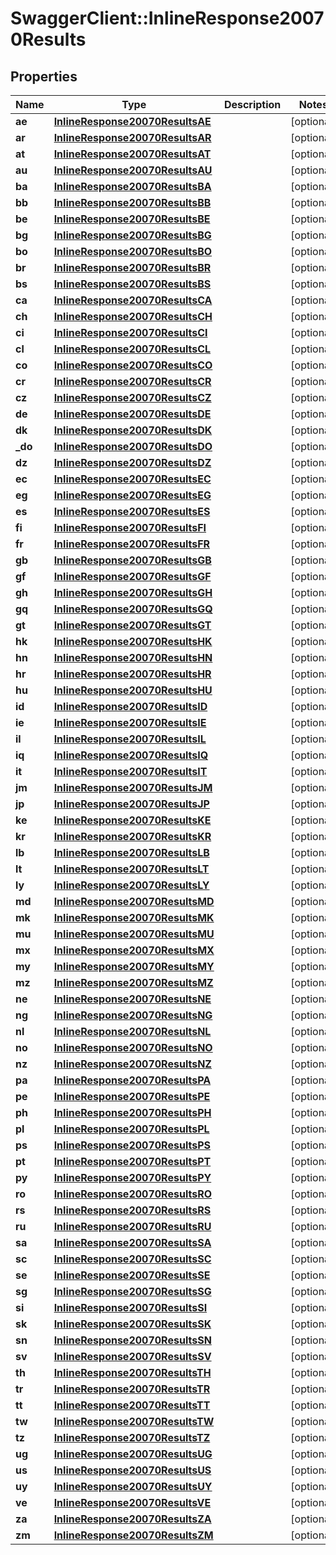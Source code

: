 # SwaggerClient::InlineResponse20070Results

## Properties
Name | Type | Description | Notes
------------ | ------------- | ------------- | -------------
**ae** | [**InlineResponse20070ResultsAE**](InlineResponse20070ResultsAE.md) |  | [optional] 
**ar** | [**InlineResponse20070ResultsAR**](InlineResponse20070ResultsAR.md) |  | [optional] 
**at** | [**InlineResponse20070ResultsAT**](InlineResponse20070ResultsAT.md) |  | [optional] 
**au** | [**InlineResponse20070ResultsAU**](InlineResponse20070ResultsAU.md) |  | [optional] 
**ba** | [**InlineResponse20070ResultsBA**](InlineResponse20070ResultsBA.md) |  | [optional] 
**bb** | [**InlineResponse20070ResultsBB**](InlineResponse20070ResultsBB.md) |  | [optional] 
**be** | [**InlineResponse20070ResultsBE**](InlineResponse20070ResultsBE.md) |  | [optional] 
**bg** | [**InlineResponse20070ResultsBG**](InlineResponse20070ResultsBG.md) |  | [optional] 
**bo** | [**InlineResponse20070ResultsBO**](InlineResponse20070ResultsBO.md) |  | [optional] 
**br** | [**InlineResponse20070ResultsBR**](InlineResponse20070ResultsBR.md) |  | [optional] 
**bs** | [**InlineResponse20070ResultsBS**](InlineResponse20070ResultsBS.md) |  | [optional] 
**ca** | [**InlineResponse20070ResultsCA**](InlineResponse20070ResultsCA.md) |  | [optional] 
**ch** | [**InlineResponse20070ResultsCH**](InlineResponse20070ResultsCH.md) |  | [optional] 
**ci** | [**InlineResponse20070ResultsCI**](InlineResponse20070ResultsCI.md) |  | [optional] 
**cl** | [**InlineResponse20070ResultsCL**](InlineResponse20070ResultsCL.md) |  | [optional] 
**co** | [**InlineResponse20070ResultsCO**](InlineResponse20070ResultsCO.md) |  | [optional] 
**cr** | [**InlineResponse20070ResultsCR**](InlineResponse20070ResultsCR.md) |  | [optional] 
**cz** | [**InlineResponse20070ResultsCZ**](InlineResponse20070ResultsCZ.md) |  | [optional] 
**de** | [**InlineResponse20070ResultsDE**](InlineResponse20070ResultsDE.md) |  | [optional] 
**dk** | [**InlineResponse20070ResultsDK**](InlineResponse20070ResultsDK.md) |  | [optional] 
**_do** | [**InlineResponse20070ResultsDO**](InlineResponse20070ResultsDO.md) |  | [optional] 
**dz** | [**InlineResponse20070ResultsDZ**](InlineResponse20070ResultsDZ.md) |  | [optional] 
**ec** | [**InlineResponse20070ResultsEC**](InlineResponse20070ResultsEC.md) |  | [optional] 
**eg** | [**InlineResponse20070ResultsEG**](InlineResponse20070ResultsEG.md) |  | [optional] 
**es** | [**InlineResponse20070ResultsES**](InlineResponse20070ResultsES.md) |  | [optional] 
**fi** | [**InlineResponse20070ResultsFI**](InlineResponse20070ResultsFI.md) |  | [optional] 
**fr** | [**InlineResponse20070ResultsFR**](InlineResponse20070ResultsFR.md) |  | [optional] 
**gb** | [**InlineResponse20070ResultsGB**](InlineResponse20070ResultsGB.md) |  | [optional] 
**gf** | [**InlineResponse20070ResultsGF**](InlineResponse20070ResultsGF.md) |  | [optional] 
**gh** | [**InlineResponse20070ResultsGH**](InlineResponse20070ResultsGH.md) |  | [optional] 
**gq** | [**InlineResponse20070ResultsGQ**](InlineResponse20070ResultsGQ.md) |  | [optional] 
**gt** | [**InlineResponse20070ResultsGT**](InlineResponse20070ResultsGT.md) |  | [optional] 
**hk** | [**InlineResponse20070ResultsHK**](InlineResponse20070ResultsHK.md) |  | [optional] 
**hn** | [**InlineResponse20070ResultsHN**](InlineResponse20070ResultsHN.md) |  | [optional] 
**hr** | [**InlineResponse20070ResultsHR**](InlineResponse20070ResultsHR.md) |  | [optional] 
**hu** | [**InlineResponse20070ResultsHU**](InlineResponse20070ResultsHU.md) |  | [optional] 
**id** | [**InlineResponse20070ResultsID**](InlineResponse20070ResultsID.md) |  | [optional] 
**ie** | [**InlineResponse20070ResultsIE**](InlineResponse20070ResultsIE.md) |  | [optional] 
**il** | [**InlineResponse20070ResultsIL**](InlineResponse20070ResultsIL.md) |  | [optional] 
**iq** | [**InlineResponse20070ResultsIQ**](InlineResponse20070ResultsIQ.md) |  | [optional] 
**it** | [**InlineResponse20070ResultsIT**](InlineResponse20070ResultsIT.md) |  | [optional] 
**jm** | [**InlineResponse20070ResultsJM**](InlineResponse20070ResultsJM.md) |  | [optional] 
**jp** | [**InlineResponse20070ResultsJP**](InlineResponse20070ResultsJP.md) |  | [optional] 
**ke** | [**InlineResponse20070ResultsKE**](InlineResponse20070ResultsKE.md) |  | [optional] 
**kr** | [**InlineResponse20070ResultsKR**](InlineResponse20070ResultsKR.md) |  | [optional] 
**lb** | [**InlineResponse20070ResultsLB**](InlineResponse20070ResultsLB.md) |  | [optional] 
**lt** | [**InlineResponse20070ResultsLT**](InlineResponse20070ResultsLT.md) |  | [optional] 
**ly** | [**InlineResponse20070ResultsLY**](InlineResponse20070ResultsLY.md) |  | [optional] 
**md** | [**InlineResponse20070ResultsMD**](InlineResponse20070ResultsMD.md) |  | [optional] 
**mk** | [**InlineResponse20070ResultsMK**](InlineResponse20070ResultsMK.md) |  | [optional] 
**mu** | [**InlineResponse20070ResultsMU**](InlineResponse20070ResultsMU.md) |  | [optional] 
**mx** | [**InlineResponse20070ResultsMX**](InlineResponse20070ResultsMX.md) |  | [optional] 
**my** | [**InlineResponse20070ResultsMY**](InlineResponse20070ResultsMY.md) |  | [optional] 
**mz** | [**InlineResponse20070ResultsMZ**](InlineResponse20070ResultsMZ.md) |  | [optional] 
**ne** | [**InlineResponse20070ResultsNE**](InlineResponse20070ResultsNE.md) |  | [optional] 
**ng** | [**InlineResponse20070ResultsNG**](InlineResponse20070ResultsNG.md) |  | [optional] 
**nl** | [**InlineResponse20070ResultsNL**](InlineResponse20070ResultsNL.md) |  | [optional] 
**no** | [**InlineResponse20070ResultsNO**](InlineResponse20070ResultsNO.md) |  | [optional] 
**nz** | [**InlineResponse20070ResultsNZ**](InlineResponse20070ResultsNZ.md) |  | [optional] 
**pa** | [**InlineResponse20070ResultsPA**](InlineResponse20070ResultsPA.md) |  | [optional] 
**pe** | [**InlineResponse20070ResultsPE**](InlineResponse20070ResultsPE.md) |  | [optional] 
**ph** | [**InlineResponse20070ResultsPH**](InlineResponse20070ResultsPH.md) |  | [optional] 
**pl** | [**InlineResponse20070ResultsPL**](InlineResponse20070ResultsPL.md) |  | [optional] 
**ps** | [**InlineResponse20070ResultsPS**](InlineResponse20070ResultsPS.md) |  | [optional] 
**pt** | [**InlineResponse20070ResultsPT**](InlineResponse20070ResultsPT.md) |  | [optional] 
**py** | [**InlineResponse20070ResultsPY**](InlineResponse20070ResultsPY.md) |  | [optional] 
**ro** | [**InlineResponse20070ResultsRO**](InlineResponse20070ResultsRO.md) |  | [optional] 
**rs** | [**InlineResponse20070ResultsRS**](InlineResponse20070ResultsRS.md) |  | [optional] 
**ru** | [**InlineResponse20070ResultsRU**](InlineResponse20070ResultsRU.md) |  | [optional] 
**sa** | [**InlineResponse20070ResultsSA**](InlineResponse20070ResultsSA.md) |  | [optional] 
**sc** | [**InlineResponse20070ResultsSC**](InlineResponse20070ResultsSC.md) |  | [optional] 
**se** | [**InlineResponse20070ResultsSE**](InlineResponse20070ResultsSE.md) |  | [optional] 
**sg** | [**InlineResponse20070ResultsSG**](InlineResponse20070ResultsSG.md) |  | [optional] 
**si** | [**InlineResponse20070ResultsSI**](InlineResponse20070ResultsSI.md) |  | [optional] 
**sk** | [**InlineResponse20070ResultsSK**](InlineResponse20070ResultsSK.md) |  | [optional] 
**sn** | [**InlineResponse20070ResultsSN**](InlineResponse20070ResultsSN.md) |  | [optional] 
**sv** | [**InlineResponse20070ResultsSV**](InlineResponse20070ResultsSV.md) |  | [optional] 
**th** | [**InlineResponse20070ResultsTH**](InlineResponse20070ResultsTH.md) |  | [optional] 
**tr** | [**InlineResponse20070ResultsTR**](InlineResponse20070ResultsTR.md) |  | [optional] 
**tt** | [**InlineResponse20070ResultsTT**](InlineResponse20070ResultsTT.md) |  | [optional] 
**tw** | [**InlineResponse20070ResultsTW**](InlineResponse20070ResultsTW.md) |  | [optional] 
**tz** | [**InlineResponse20070ResultsTZ**](InlineResponse20070ResultsTZ.md) |  | [optional] 
**ug** | [**InlineResponse20070ResultsUG**](InlineResponse20070ResultsUG.md) |  | [optional] 
**us** | [**InlineResponse20070ResultsUS**](InlineResponse20070ResultsUS.md) |  | [optional] 
**uy** | [**InlineResponse20070ResultsUY**](InlineResponse20070ResultsUY.md) |  | [optional] 
**ve** | [**InlineResponse20070ResultsVE**](InlineResponse20070ResultsVE.md) |  | [optional] 
**za** | [**InlineResponse20070ResultsZA**](InlineResponse20070ResultsZA.md) |  | [optional] 
**zm** | [**InlineResponse20070ResultsZM**](InlineResponse20070ResultsZM.md) |  | [optional] 

